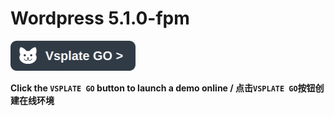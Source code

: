 # Wordpress 5.1.0-fpm

<a href="https://www.vsplate.com/?docker-compose=https://github.com/vsplate/dcenvs/wordpress/5.1.0-fpm"><img alt="VSPLATE GO" src="https://raw.githubusercontent.com/vsplate/images/master/vsgo_btn.png" width="200px"></a>

**Click the `VSPLATE GO` button to launch a demo online / 点击`VSPLATE GO`按钮创建在线环境**